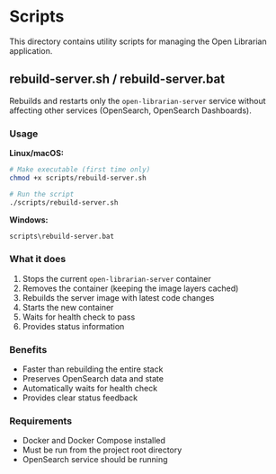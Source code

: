 # Scripts

This directory contains utility scripts for managing the Open Librarian application.

## rebuild-server.sh / rebuild-server.bat

Rebuilds and restarts only the `open-librarian-server` service without affecting other services (OpenSearch, OpenSearch Dashboards).

### Usage

**Linux/macOS:**
```bash
# Make executable (first time only)
chmod +x scripts/rebuild-server.sh

# Run the script
./scripts/rebuild-server.sh
```

**Windows:**
```cmd
scripts\rebuild-server.bat
```

### What it does

1. Stops the current `open-librarian-server` container
2. Removes the container (keeping the image layers cached)
3. Rebuilds the server image with latest code changes
4. Starts the new container
5. Waits for health check to pass
6. Provides status information

### Benefits

- Faster than rebuilding the entire stack
- Preserves OpenSearch data and state
- Automatically waits for health check
- Provides clear status feedback

### Requirements

- Docker and Docker Compose installed
- Must be run from the project root directory
- OpenSearch service should be running
